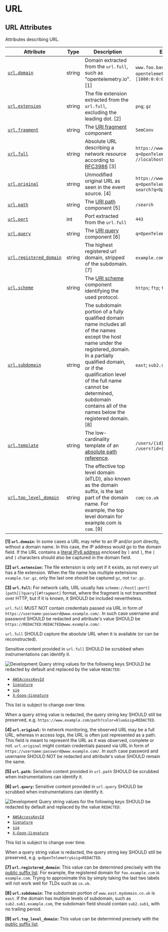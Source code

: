 <!-- NOTE: THIS FILE IS AUTOGENERATED. DO NOT EDIT BY HAND. -->
<!-- see templates/registry/markdown/attribute_namespace.md.j2 -->

# URL

## URL Attributes

Attributes describing URL.

| Attribute | Type | Description | Examples | Stability |
|---|---|---|---|---|
| <a id="url-domain" href="#url-domain">`url.domain`</a> | string | Domain extracted from the `url.full`, such as "opentelemetry.io". [1] | `www.foo.bar`; `opentelemetry.io`; `3.12.167.2`; `[1080:0:0:0:8:800:200C:417A]` | ![Development](https://img.shields.io/badge/-development-blue) |
| <a id="url-extension" href="#url-extension">`url.extension`</a> | string | The file extension extracted from the `url.full`, excluding the leading dot. [2] | `png`; `gz` | ![Development](https://img.shields.io/badge/-development-blue) |
| <a id="url-fragment" href="#url-fragment">`url.fragment`</a> | string | The [URI fragment](https://www.rfc-editor.org/rfc/rfc3986#section-3.5) component | `SemConv` | ![Stable](https://img.shields.io/badge/-stable-lightgreen) |
| <a id="url-full" href="#url-full">`url.full`</a> | string | Absolute URL describing a network resource according to [RFC3986](https://www.rfc-editor.org/rfc/rfc3986) [3] | `https://www.foo.bar/search?q=OpenTelemetry#SemConv`; `//localhost` | ![Stable](https://img.shields.io/badge/-stable-lightgreen) |
| <a id="url-original" href="#url-original">`url.original`</a> | string | Unmodified original URL as seen in the event source. [4] | `https://www.foo.bar/search?q=OpenTelemetry#SemConv`; `search?q=OpenTelemetry` | ![Development](https://img.shields.io/badge/-development-blue) |
| <a id="url-path" href="#url-path">`url.path`</a> | string | The [URI path](https://www.rfc-editor.org/rfc/rfc3986#section-3.3) component [5] | `/search` | ![Stable](https://img.shields.io/badge/-stable-lightgreen) |
| <a id="url-port" href="#url-port">`url.port`</a> | int | Port extracted from the `url.full` | `443` | ![Development](https://img.shields.io/badge/-development-blue) |
| <a id="url-query" href="#url-query">`url.query`</a> | string | The [URI query](https://www.rfc-editor.org/rfc/rfc3986#section-3.4) component [6] | `q=OpenTelemetry` | ![Stable](https://img.shields.io/badge/-stable-lightgreen) |
| <a id="url-registered-domain" href="#url-registered-domain">`url.registered_domain`</a> | string | The highest registered url domain, stripped of the subdomain. [7] | `example.com`; `foo.co.uk` | ![Development](https://img.shields.io/badge/-development-blue) |
| <a id="url-scheme" href="#url-scheme">`url.scheme`</a> | string | The [URI scheme](https://www.rfc-editor.org/rfc/rfc3986#section-3.1) component identifying the used protocol. | `https`; `ftp`; `telnet` | ![Stable](https://img.shields.io/badge/-stable-lightgreen) |
| <a id="url-subdomain" href="#url-subdomain">`url.subdomain`</a> | string | The subdomain portion of a fully qualified domain name includes all of the names except the host name under the registered_domain. In a partially qualified domain, or if the qualification level of the full name cannot be determined, subdomain contains all of the names below the registered domain. [8] | `east`; `sub2.sub1` | ![Development](https://img.shields.io/badge/-development-blue) |
| <a id="url-template" href="#url-template">`url.template`</a> | string | The low-cardinality template of an [absolute path reference](https://www.rfc-editor.org/rfc/rfc3986#section-4.2). | `/users/{id}`; `/users/:id`; `/users?id={id}` | ![Development](https://img.shields.io/badge/-development-blue) |
| <a id="url-top-level-domain" href="#url-top-level-domain">`url.top_level_domain`</a> | string | The effective top level domain (eTLD), also known as the domain suffix, is the last part of the domain name. For example, the top level domain for example.com is `com`. [9] | `com`; `co.uk` | ![Development](https://img.shields.io/badge/-development-blue) |

**[1] `url.domain`:** In some cases a URL may refer to an IP and/or port directly, without a domain name. In this case, the IP address would go to the domain field. If the URL contains a [literal IPv6 address](https://www.rfc-editor.org/rfc/rfc2732#section-2) enclosed by `[` and `]`, the `[` and `]` characters should also be captured in the domain field.

**[2] `url.extension`:** The file extension is only set if it exists, as not every url has a file extension. When the file name has multiple extensions `example.tar.gz`, only the last one should be captured `gz`, not `tar.gz`.

**[3] `url.full`:** For network calls, URL usually has `scheme://host[:port][path][?query][#fragment]` format, where the fragment
is not transmitted over HTTP, but if it is known, it SHOULD be included nevertheless.

`url.full` MUST NOT contain credentials passed via URL in form of `https://username:password@www.example.com/`.
In such case username and password SHOULD be redacted and attribute's value SHOULD be `https://REDACTED:REDACTED@www.example.com/`.

`url.full` SHOULD capture the absolute URL when it is available (or can be reconstructed).

Sensitive content provided in `url.full` SHOULD be scrubbed when instrumentations can identify it.

![Development](https://img.shields.io/badge/-development-blue)
Query string values for the following keys SHOULD be redacted by default and replaced by the
value `REDACTED`:

* [`AWSAccessKeyId`](https://docs.aws.amazon.com/AmazonS3/latest/userguide/RESTAuthentication.html#RESTAuthenticationQueryStringAuth)
* [`Signature`](https://docs.aws.amazon.com/AmazonS3/latest/userguide/RESTAuthentication.html#RESTAuthenticationQueryStringAuth)
* [`sig`](https://learn.microsoft.com/azure/storage/common/storage-sas-overview#sas-token)
* [`X-Goog-Signature`](https://cloud.google.com/storage/docs/access-control/signed-urls)

This list is subject to change over time.

When a query string value is redacted, the query string key SHOULD still be preserved, e.g.
`https://www.example.com/path?color=blue&sig=REDACTED`.

**[4] `url.original`:** In network monitoring, the observed URL may be a full URL, whereas in access logs, the URL is often just represented as a path. This field is meant to represent the URL as it was observed, complete or not.
`url.original` might contain credentials passed via URL in form of `https://username:password@www.example.com/`. In such case password and username SHOULD NOT be redacted and attribute's value SHOULD remain the same.

**[5] `url.path`:** Sensitive content provided in `url.path` SHOULD be scrubbed when instrumentations can identify it.

**[6] `url.query`:** Sensitive content provided in `url.query` SHOULD be scrubbed when instrumentations can identify it.

![Development](https://img.shields.io/badge/-development-blue)
Query string values for the following keys SHOULD be redacted by default and replaced by the value `REDACTED`:

* [`AWSAccessKeyId`](https://docs.aws.amazon.com/AmazonS3/latest/userguide/RESTAuthentication.html#RESTAuthenticationQueryStringAuth)
* [`Signature`](https://docs.aws.amazon.com/AmazonS3/latest/userguide/RESTAuthentication.html#RESTAuthenticationQueryStringAuth)
* [`sig`](https://learn.microsoft.com/azure/storage/common/storage-sas-overview#sas-token)
* [`X-Goog-Signature`](https://cloud.google.com/storage/docs/access-control/signed-urls)

This list is subject to change over time.

When a query string value is redacted, the query string key SHOULD still be preserved, e.g.
`q=OpenTelemetry&sig=REDACTED`.

**[7] `url.registered_domain`:** This value can be determined precisely with the [public suffix list](http://publicsuffix.org). For example, the registered domain for `foo.example.com` is `example.com`. Trying to approximate this by simply taking the last two labels will not work well for TLDs such as `co.uk`.

**[8] `url.subdomain`:** The subdomain portion of `www.east.mydomain.co.uk` is `east`. If the domain has multiple levels of subdomain, such as `sub2.sub1.example.com`, the subdomain field should contain `sub2.sub1`, with no trailing period.

**[9] `url.top_level_domain`:** This value can be determined precisely with the [public suffix list](http://publicsuffix.org).
